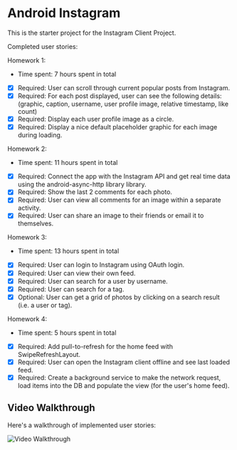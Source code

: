
Android Instagram
=================
This is the starter project for the Instagram Client Project. 



Completed user stories:

Homework 1:
 * Time spent: 7 hours spent in total
 * [x] Required: User can scroll through current popular posts from Instagram.
 * [x] Required: For each post displayed, user can see the following details: (graphic, caption, username, user profile image, relative timestamp, like count)
 * [x] Required: Display each user profile image as a circle.
 * [x] Required: Display a nice default placeholder graphic for each image during loading.

Homework 2:
 * Time spent: 11 hours spent in total
 * [x] Required: Connect the app with the Instagram API and get real time data using the android-async-http library library.
 * [x] Required: Show the last 2 comments for each photo.
 * [x] Required: User can view all comments for an image within a separate activity.
 * [x] Required: User can share an image to their friends or email it to themselves.

Homework 3:
 * Time spent: 13 hours spent in total
 * [x] Required: User can login to Instagram using OAuth login.
 * [x] Required: User can view their own feed.
 * [x] Required: User can search for a user by username.
 * [x] Required: User can search for a tag.
 * [x] Optional: User can get a grid of photos by clicking on a search result (i.e. a user or tag).

Homework 4:
 * Time spent: 5 hours spent in total
 * [x] Required: Add pull-to-refresh for the home feed with SwipeRefreshLayout.
 * [x] Required: User can open the Instagram client offline and see last loaded feed.
 * [x] Required: Create a background service to make the network request, load items into the DB and populate the view (for the user's home feed).

## Video Walkthrough 

Here's a walkthrough of implemented user stories:

![Video Walkthrough](Instagram4.gif)
